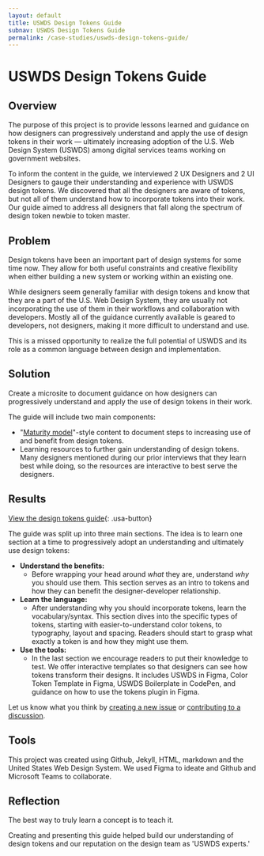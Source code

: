 ```yaml
---
layout: default
title: USWDS Design Tokens Guide
subnav: USWDS Design Tokens Guide
permalink: /case-studies/uswds-design-tokens-guide/
---
```


# USWDS Design Tokens Guide

## Overview

The purpose of this project is to provide lessons learned and guidance on how designers can progressively understand and apply the use of design tokens in their work — ultimately increasing adoption of the U.S. Web Design System (USWDS) among digital services teams working on government websites.

To inform the content in the guide, we interviewed 2 UX Designers and 2 UI Designers to gauge their understanding and experience with USWDS design tokens. We discovered that all the designers are aware of tokens, but not all of them understand how to incorporate tokens into their work. Our guide aimed to address all designers that fall along the spectrum of design token newbie to token master.

## Problem

Design tokens have been an important part of design systems for some time now. They allow for both useful constraints and creative flexibility when either building a new system or working within an existing one.

While designers seem generally familiar with design tokens and know that they are a part of the U.S. Web Design System, they are usually not incorporating the use of them in their workflows and collaboration with developers. Mostly all of the guidance currently available is geared to developers, not designers, making it more difficult to understand and use.

This is a missed opportunity to realize the full potential of USWDS and its role as a common language between design and implementation.

## Solution

Create a microsite to document guidance on how designers can progressively understand and apply the use of design tokens in their work.

The guide will include two main components:

- "[Maturity model](https://designsystem.digital.gov/maturity-model/)"-style content to document steps to increasing use of and benefit from design tokens.
- Learning resources to further gain understanding of design tokens. Many designers mentioned during our prior interviews that they learn best while doing, so the resources are interactive to best serve the designers.

## Results

[View the design tokens guide](https://bixal.github.io/uswds-design-tokens-guide/){: .usa-button}

The guide was split up into three main sections. The idea is to learn one section at a time to progressively adopt an understanding and ultimately use design tokens:

- **Understand the benefits:**
  - Before wrapping your head around _what_ they are, understand _why_ you should use them. This section serves as an intro to tokens and how they can benefit the designer-developer relationship.
- **Learn the language:**
  - After understanding why you should incorporate tokens, learn the vocabulary/syntax. This section dives into the specific types of tokens, starting with easier-to-understand color tokens, to typography, layout and spacing. Readers should start to grasp what exactly a token is and how they might use them.
- **Use the tools:**
  - In the last section we encourage readers to put their knowledge to test. We offer interactive templates so that designers can see how tokens transform their designs. It includes USWDS in Figma, Color Token Template in Figma, USWDS Boilerplate in CodePen, and guidance on how to use the tokens plugin in Figma.

Let us know what you think by [creating a new issue](https://github.com/Bixal/uswds-design-tokens-guide/issues/new) or [contributing to a discussion](https://github.com/Bixal/uswds-design-tokens-guide/discussions).

## Tools

This project was created using Github, Jekyll, HTML, markdown and the United States Web Design System. We used Figma to ideate and Github and Microsoft Teams to collaborate.

## Reflection

The best way to truly learn a concept is to teach it.

Creating and presenting this guide helped build our understanding of design tokens and our reputation on the design team as 'USWDS experts.'
